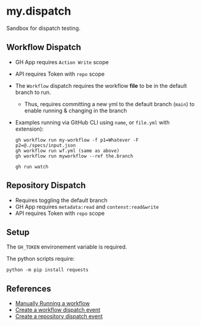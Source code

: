 # my.dispatch
Sandbox for dispatch testing. 

## Workflow Dispatch

- GH App requires `Action Write` scope
- API requires Token with `repo` scope
- The `Workflow` dispatch requires the workflow **file** to be in the default branch to run. 
  - Thus, requires committing a new yml to the default branch (`main`) to enable running & changing in the branch

- Examples running via GitHub CLI using `name`, or `file.yml` with extension):

  ```
  gh workflow run my-workflow -f p1=Whatever -F p2=@./specs/input.json
  gh workflow run wf.yml (same as above)
  gh workflow run myworkflow --ref the.branch
  ```

  ```
  gh run watch
  ```
  
## Repository Dispatch

- Requires toggling the default branch 
- GH App requires  `metadata:read` and `contenst:read&write`
- API requires Token with `repo` scope


## Setup

The `GH_TOKEN` environement variable is required. 

The python scripts require:
```
python -m pip install requests
```


## References

- [Manually Running a workflow](https://docs.github.com/en/actions/managing-workflow-runs/manually-running-a-workflow)
- [Create a workflow dispatch event](https://docs.github.com/en/rest/reference/actions#create-a-workflow-dispatch-event)
- [Create a repository dispatch event](https://docs.github.com/en/rest/reference/repos#create-a-repository-dispatch-event)


